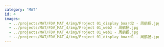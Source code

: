 ```yaml
---
category: "MAT"
id: 4
images:
  - ../projects/MAT/FDV_MAT_4/img/Project 01_display board2 - 周鹤扬.jpg
  - ../projects/MAT/FDV_MAT_4/img/Project 01_web2 - 周鹤扬.jpg
  - ../projects/MAT/FDV_MAT_4/img/Project 01_web1 - 周鹤扬.jpg
  - ../projects/MAT/FDV_MAT_4/img/Project 01_display board1 - 周鹤扬.jpg
---
```

